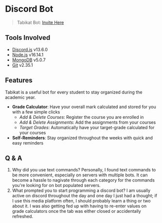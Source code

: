 # Discord Bot

> Tabikat Bot: [Invite Here](https://discord.com/api/oauth2/authorize?client_id=922629536053608508&permissions=274877926400&scope=bot%20applications.commands)

## Tools Involved
 - [Discord.js](https://discord.js.org/#/docs/discord.js/stable/general/welcome) v13.6.0
 - [Node.js](https://nodejs.org/en/docs/) v16.14.1
 - [MongoDB](https://mongoosejs.com/docs/guide.html) v5.0.7
 - [Git](https://git-scm.com/downloads) v2.35.1

## Features
Tabikat is a useful bot for every student to stay organized during the academic year.
 - **Grade Calculator**: Have your overall mark calculated and stored for you with a few simple clicks
    - *Add & Delete Courses*: Register the course you are enrolled in
    - *Add & Delete Assignments*: Add the assignments from your courses
    - *Target Grades*: Automatically have your target-grade calculated for your courses
 - **Self-Reminders**: Stay organized throughout the weeks with quick and easy reminders

## Q & A
1. Why did you use text commands?
Personally, I found text commands to be more convenient, especially on servers with multiple bots. It can become a hassle to nagivate through each category for the commands you're looking for on bot populated servers. 
2. What prompted you to start programming a discord bot? 
I am usually active on discord throughout the day and one day I just had a thought; if I use this media platform often, I should probably learn a thing or two about it. I was also getting fed up with having to re-enter values on grade calculators once the tab was either closed or accidentally refreshed.